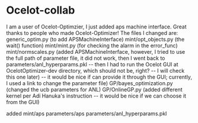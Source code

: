 # Ocelot-collab
I am a user of Ocelot-Optimzier, I just added aps machine interface. Great thanks to people who made Ocelot-Optimizer!
The files I changed are:
generic_optim.py  (to add APSMachineInterface)
mint/opt_objects.py   (the wait() function)
mint/mint.py     (for checking the alarm in the error_func)
mint/normscales.py  (added APSMachineInterface,   however, I tried to use the full path of parameter file, it did not work, then I went back to parameters/anl_hyperparams.pkl -- then I had to run the Ocelot GUI at OcelotOptimizer-dev directory, which should not be, right? -- I will check this one later) --  it would be nice if can provide it through the GUI; currently, I used a link to change the parameter file)
GP/bayes_optimization.py  (changed the ucb parameters for ANL)
GP/OnlineGP.py   (added different kernel per Adi Hanuka's instruction -- it would be nice if we can choose it from the GUI)

added
mint/aps
parameters/aps
parameters/anl_hyperparams.pkl
